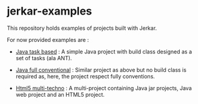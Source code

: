 # jerkar-examples

This repository holds examples of projects built with Jerkar.

For now provided examples are :

* [Java task based](./java-task-based) : A simple Java project with build class designed as a set of tasks (ala ANT).

* [Java full conventional](./java-full-conventional) : Similar project as above but no build class is required as, here, the project respect fully conventions. 

* [Html5 multi-techno](./html5-multi-techno) : A multi-project containing Java jar projects, Java web project and an HTML5 project.
